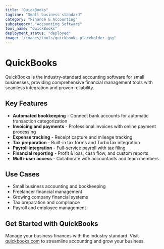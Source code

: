 ```yaml
---
title: "QuickBooks"
tagline: "Small business standard"
category: "Finance & Accounting"
subcategory: "Accounting Software"
tool_name: "QuickBooks"
deployment_status: "deployed"
image: "/images/tools/quickbooks-placeholder.jpg"
---
```


# QuickBooks

QuickBooks is the industry-standard accounting software for small businesses, providing comprehensive financial management tools with seamless integration and proven reliability.

## Key Features

- **Automated bookkeeping** - Connect bank accounts for automatic transaction categorization
- **Invoicing and payments** - Professional invoices with online payment processing
- **Expense tracking** - Receipt capture and mileage tracking
- **Tax preparation** - Built-in tax forms and TurboTax integration
- **Payroll integration** - Full-service payroll with tax filing
- **Financial reporting** - Profit & loss, cash flow, and custom reports
- **Multi-user access** - Collaborate with accountants and team members

## Use Cases

- Small business accounting and bookkeeping
- Freelancer financial management
- Growing company financial systems
- Tax preparation and compliance
- Payroll and employee management

## Get Started with QuickBooks

Manage your business finances with the industry standard. Visit [quickbooks.com](https://quickbooks.intuit.com) to streamline accounting and grow your business.